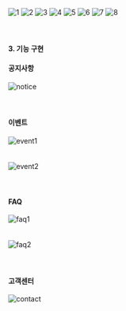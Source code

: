 ![1](https://user-images.githubusercontent.com/107345604/202657949-c49fbc48-5e2f-4f77-ad29-e4b3ad71db92.JPG)
![2](https://user-images.githubusercontent.com/107345604/202657957-42f677ca-24f4-4aa8-96b2-7e20f0797c66.JPG)
![3](https://user-images.githubusercontent.com/107345604/202657958-28968742-087c-4d6a-8d21-569ec7050453.JPG)
![4](https://user-images.githubusercontent.com/107345604/202657960-9ef35606-33a1-482a-9255-999aa8c920e3.JPG)
![5](https://user-images.githubusercontent.com/107345604/202657963-e0fb65be-d255-42e9-8c2c-ba5370c8a4da.JPG)
![6](https://user-images.githubusercontent.com/107345604/202658989-6c3ef905-7532-4b0e-9c69-113471109d4f.JPG)
![7](https://user-images.githubusercontent.com/107345604/202657967-f14c3fa6-c711-49d3-9493-afb26fa0b1ec.JPG)
![8](https://user-images.githubusercontent.com/107345604/202657970-5da3aee2-cd80-4927-b170-905a5f752dc4.JPG)<br/><br/><br/>
<h4>3. 기능 구현</h4>
<h4>공지사항</h4>

![notice](https://user-images.githubusercontent.com/107345604/203842156-2fe3930c-666e-4504-ab0b-fda7898bccbd.gif)<br/><br/><br/>
<h4>이벤트</h4>

![event1](https://user-images.githubusercontent.com/107345604/203842185-1c02954f-3505-451b-b908-fa93071a021d.gif)<br/><br/><br/>
![event2](https://user-images.githubusercontent.com/107345604/203842190-8d95ca00-5b6b-4de8-8c00-e703e97d3551.gif)<br/><br/><br/>
<h4>FAQ</h4>

![faq1](https://user-images.githubusercontent.com/107345604/203842199-1ada6e84-c806-4640-975a-4c8182263534.gif)<br/><br/><br/>
![faq2](https://user-images.githubusercontent.com/107345604/203842204-2388954d-1a5e-49a2-90e5-ab7f0d8a000e.gif)<br/><br/><br/>
<h4>고객센터</h4>

![contact](https://user-images.githubusercontent.com/107345604/203842209-b167696f-9c1e-47cc-bd6d-bb13bcf48bce.gif)
